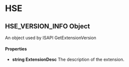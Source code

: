 # HSE

## HSE_VERSION_INFO Object

An object used by ISAPI GetExtensionVersion

#### Properties

  -  __string ExtensionDesc__ 
    The description of the extension.